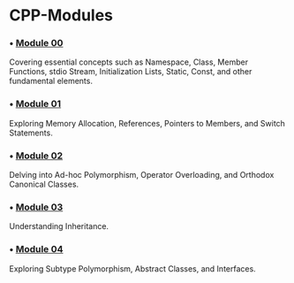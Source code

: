 # CPP-Modules


### • [Module 00](https://github.com/Aerly-Lex/CPP-Modules/tree/main/Module-00)
Covering essential concepts such as Namespace, Class, Member Functions, stdio Stream, Initialization Lists, Static, Const, and other fundamental elements.

### • [Module 01](https://github.com/Aerly-Lex/CPP-Modules/tree/main/Module-01)
Exploring Memory Allocation, References, Pointers to Members, and Switch Statements.

### • [Module 02](https://github.com/Aerly-Lex/CPP-Modules/tree/main/Module-02)
Delving into Ad-hoc Polymorphism, Operator Overloading, and Orthodox Canonical Classes.

### • [Module 03](https://github.com/Aerly-Lex/CPP-Modules/tree/main/Module-03)
Understanding Inheritance.

### • [Module 04]()
Exploring Subtype Polymorphism, Abstract Classes, and Interfaces.

<!--
### • [Module 05]()
Handling Repetition and Exceptions.

### • [Module 06]()
Mastering C++ Casts.

### • [Module 07]()
Working with C++ Templates.

### • [Module 08]()
More depth about Templates - Containers, Iterators, and Algorithms.

### • [Module 09]()
Exploring the Versatility of STL for Enhanced C++ Programming. STL stands for "Standard Template Library" in C++.
